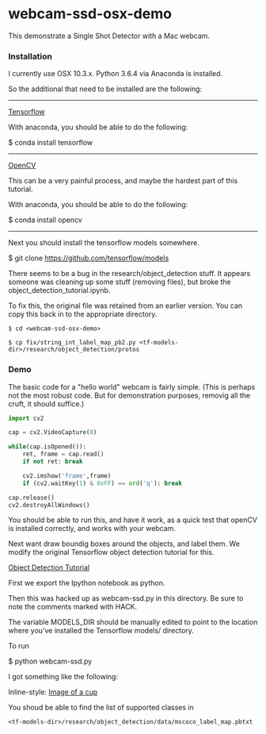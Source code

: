 # webcam-ssd-osx-demo

This demonstrate a Single Shot Detector with a Mac webcam.

### Installation

I currently use OSX 10.3.x.
Python 3.6.4 via Anaconda is installed.

So the additional that need to be installed are the following:

---------------------
[Tensorflow](https://www.tensorflow.org/install/install_mac)

With anaconda, you should be able to do the following:

$ conda install tensorflow

---------------------
[OpenCV](https://www.pyimagesearch.com/2016/12/19/install-opencv-3-on-macos-with-homebrew-the-easy-way/)

This can be a very painful process, and maybe the hardest part
of this tutorial.

With anaconda, you should be able to do the following:

$ conda install opencv

---------------------
Next you should install the tensorflow models somewhere.

$ git clone https://github.com/tensorflow/models

There seems to be a bug in the research/object_detection stuff.
It appears someone was cleaning up some stuff (removing files),
but broke the object_detection_tutorial.ipynb.

To fix this, the original file was retained from an earlier version.
You can copy this back in to the appropriate directory.

```
$ cd <webcam-ssd-osx-demo>

$ cp fix/string_int_label_map_pb2.py <tf-models-dir>/research/object_detection/protos

```

### Demo

The basic code for a "hello world" webcam is fairly simple.
(This is perhaps not the most robust code.  But for demonstration
 purposes, removig all the cruft, it should suffice.)

```python
import cv2

cap = cv2.VideoCapture(0)

while(cap.isOpened()):
    ret, frame = cap.read()
    if not ret: break

    cv2.imshow('frame',frame)
    if (cv2.waitKey(1) & 0xFF) == ord('q'): break

cap.release()
cv2.destroyAllWindows()

```

You should be able to run this, and have it work,
as a quick test that openCV is installed correctly,
and works with your webcam.


Next want draw boundig boxes around the objects, and
label them. We modify the original Tensorflow object detection
tutorial for this.

[Object Detection Tutorial](https://github.com/tensorflow/models/blob/master/research/object_detection/object_detection_tutorial.ipynb)

First we export the Ipython notebook as python.

Then this was hacked up as webcam-ssd.py in this directory.
Be sure to note the comments marked with HACK.

The variable MODELS_DIR should be manually edited to 
point to the location where you've installed the Tensorflow
models/ directory.


To run

$ python webcam-ssd.py

I got something like the following:

Inline-style:
[Image of a cup](./images/cup.png)


You shoud be able to find the list of supported classes in 

```
<tf-models-dir>/research/object_detection/data/mscoco_label_map.pbtxt
```

